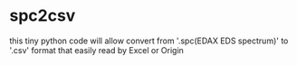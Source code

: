# spc2csv
this tiny python code will allow convert from '.spc(EDAX EDS spectrum)' to '.csv' format that easily read by Excel or Origin
